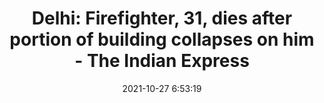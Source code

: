 ---
"title": "Delhi: Firefighter, 31, dies after portion of building collapses on him - The Indian Express"
"date": "2021-10-27 6:53:19"
"feed_name": "GOOGLENEWSINDUSTRIAL"
"feed_website": "https://news.google.com/search?q=industrial%2Bincident&hl=en-US&gl=US&ceid=US:en"
"feed_rss": "https://news.google.com/rss/search?q=industrial%2Bincident&hl=en-US&gl=US&ceid=US:en"
"link": "https://indianexpress.com/article/cities/delhi/delhi-firefighter-31-dies-after-portion-of-building-collapses-on-him-7593035/"
"source": "{'href': 'https://indianexpress.com', 'title': 'The Indian Express'}"
"file": "_posts/2021-1-1-4bd814af8267d2f77befa22389178d540b5d5fd5.md"
"accident": "1"
"drilling": "0"
"dead": "1"
"injured": "0"
"arrested": "0"
"place": "delhi"
"where": "construction site"
"causes": "collapse"
"place_uri": "http://en.wikipedia.org/wiki/Delhi"
---